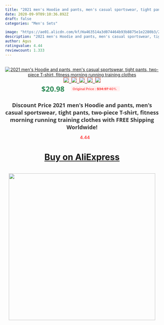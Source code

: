 ```yaml
---
title: "2021 men's Hoodie and pants, men's casual sportswear, tight pants, two-piece T-shirt, fitness morning running training clothes"
date: 2020-09-9T09:10:36.892Z
draft: false
categories: "Men's Sets"

image: "https://ae01.alicdn.com/kf/Ha463514a3d074464b93b8875e1e2280b3/2021-men-s-Hoodie-and-pants-men-s-casual-sportswear-tight-pants-two-piece-T-shirt.jpg"
description: "2021 men's Hoodie and pants, men's casual sportswear, tight pants, two-piece T-shirt, fitness morning running training clothes"
author: Agus
ratingvalue: 4.44
reviewcount: 1.333
---
```

<br>
<div style="text-align: center;">
<a href="https://s.click.aliexpress.com/e/_9g3PJn" target="_blank" rel="nofollow noopener noreferrer"><img alt="2021 men's Hoodie and pants, men's casual sportswear, tight pants, two-piece T-shirt, fitness morning running training clothes" class="magnifier-image" src="https://ae01.alicdn.com/kf/Ha463514a3d074464b93b8875e1e2280b3/2021-men-s-Hoodie-and-pants-men-s-casual-sportswear-tight-pants-two-piece-T-shirt.jpg_640x640.jpg">
<br>
<img style="border:1px solid salmon" src="https://ae01.alicdn.com/kf/Ha463514a3d074464b93b8875e1e2280b3/2021-men-s-Hoodie-and-pants-men-s-casual-sportswear-tight-pants-two-piece-T-shirt.jpg_120x120.jpg">&nbsp;&nbsp;<img style="border:1px solid salmon" src="https://ae01.alicdn.com/kf/Hda0f87fd361c4ef588e6f0a85240ba4aK/2021-men-s-Hoodie-and-pants-men-s-casual-sportswear-tight-pants-two-piece-T-shirt.jpg_120x120.jpg">&nbsp;&nbsp;<img style="border:1px solid salmon" src="https://ae01.alicdn.com/kf/Hc775b22c43d9475996d69de5b6d5f735f/2021-men-s-Hoodie-and-pants-men-s-casual-sportswear-tight-pants-two-piece-T-shirt.jpg_120x120.jpg">&nbsp;&nbsp;<img style="border:1px solid salmon" src="https://ae01.alicdn.com/kf/H67b14bed42fd41a8a9f5d9f1b7c7cf76t/2021-men-s-Hoodie-and-pants-men-s-casual-sportswear-tight-pants-two-piece-T-shirt.jpg_120x120.jpg">&nbsp;&nbsp;<img style="border:1px solid salmon" src="https://ae01.alicdn.com/kf/H9d82f28cc194424694f908ab1cb34ebfl/2021-men-s-Hoodie-and-pants-men-s-casual-sportswear-tight-pants-two-piece-T-shirt.jpg_120x120.jpg"></a></div><br0>
<div style="text-align: center;"><span style="background-color: white; border: 0px; box-sizing: border-box; color: seagreen; display: inline-block; font-family: &quot;open sans&quot; , &quot;arial&quot; , &quot;helvetica&quot; , sans-serif , &quot;heiti&quot;; font-size: 24px; font-stretch: inherit; font-weight: 700; line-height: inherit; margin: 0px 10px 0px 0px; padding: 0px; vertical-align: middle;">$20.98 </span>
<span style="background: rgb(255 , 241 , 241); border-radius: 3px; border: 0px; box-sizing: border-box; color: #ff4747; display: inline-block; font-family: inherit; font-size: 12px; font-stretch: inherit; font-style: inherit; font-variant: inherit; font-weight: 600; line-height: inherit; margin: 0px; padding: 2px 5px; transform: scale(0.9); vertical-align: middle;">Original Price : <b style="text-decoration: line-through;">$34.97 </b> 40%&nbsp;&nbsp;</span></div>
<h1 style="color: #333333; display: inline-block; font-family: &quot;open sans&quot; , &quot;arial&quot; , &quot;helvetica&quot; , sans-serif , &quot;heiti&quot;; font-size: 18px; font-stretch: inherit; font-weight: 700; text-align: center;">Discount Price 2021 men's Hoodie and pants, men's casual sportswear, tight pants, two-piece T-shirt, fitness morning running training clothes with FREE Shipping Worldwide!</h1>
<div style="color: #ff4747; text-align: center;">
<img src="https://4.bp.blogspot.com/-M0ZcTcb-5uY/XleCXlxnR4I/AAAAAAAAAEc/OrjgMkXV1oMQFaCRZj5HQwOCBcu3w1FegCPcBGAYYCw/s1600/star.png" style="height: 15px;">&nbsp;<b>4.44</b></div>
<div class="button_cont" align="center"><a class="buynow_a" href="https://s.click.aliexpress.com/e/_9g3PJn" target="_blank" rel="nofollow noopener noreferrer"><H1>Buy on AliExpress</H1></a></div><br>
<div class="separator" style="clear: both; text-align: center;">
<img src="https://lh3.googleusercontent.com/-pTy5HemUv9M/XlePHvY0dAI/AAAAAAAAAE4/0nX5iRUoIWY8eMW9Dpxeirr157OZliDIgCLcBGAsYHQ/s1600/badge.gif" width="480">
</div>
